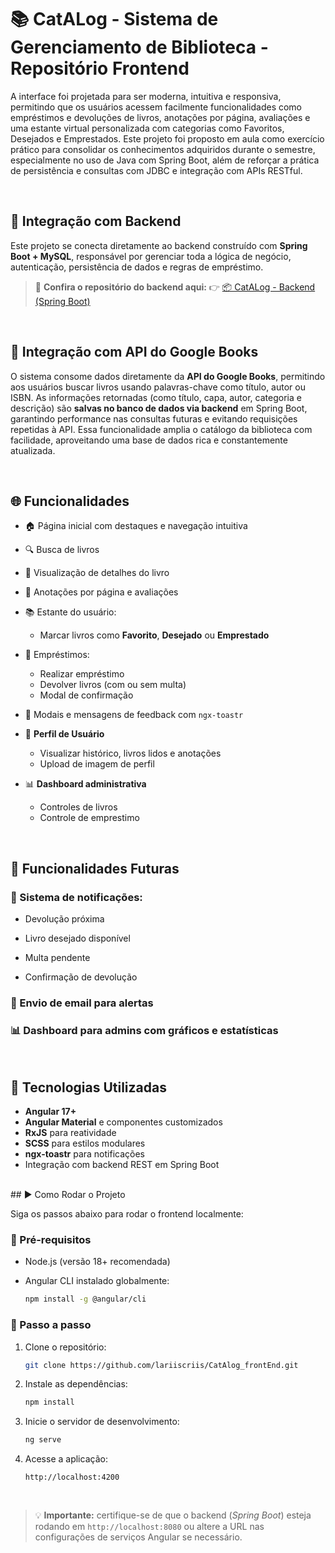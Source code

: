 # 📚 CatALog  - Sistema de Gerenciamento de Biblioteca - Repositório Frontend

A interface foi projetada para ser moderna, intuitiva e responsiva, permitindo que os usuários acessem facilmente funcionalidades como empréstimos e devoluções de livros, anotações por página, avaliações e uma estante virtual personalizada com categorias como Favoritos, Desejados e Emprestados.
Este projeto foi proposto em aula como exercício prático para consolidar os conhecimentos adquiridos durante o semestre, especialmente no uso de Java com Spring Boot, além de reforçar a prática de persistência e consultas com JDBC e integração com APIs RESTful.

<br>

## 🧠 Integração com Backend

Este projeto se conecta diretamente ao backend construído com **Spring Boot + MySQL**, responsável por gerenciar toda a lógica de negócio, autenticação, persistência de dados e regras de empréstimo.

> 🔗 **Confira o repositório do backend aqui:**
> 👉 [📦 CatALog - Backend (Spring Boot)](https://github.com/lariiscriis/CatAlog_backEnd)

<br>

## 📡 Integração com API do Google Books

O sistema consome dados diretamente da **API do Google Books**, permitindo aos usuários buscar livros usando palavras-chave como título, autor ou ISBN.
As informações retornadas (como título, capa, autor, categoria e descrição) são **salvas no banco de dados via backend** em Spring Boot, garantindo performance nas consultas futuras e evitando requisições repetidas à API.
Essa funcionalidade amplia o catálogo da biblioteca com facilidade, aproveitando uma base de dados rica e constantemente atualizada.

<br>

## 🌐 Funcionalidades

- 🏠 Página inicial com destaques e navegação intuitiva
- 🔍 Busca de livros
- 📖 Visualização de detalhes do livro
- 🧾 Anotações por página e avaliações
- 📚 Estante do usuário:
  - Marcar livros como **Favorito**, **Desejado** ou **Emprestado**
- 📆 Empréstimos:
  - Realizar empréstimo
  - Devolver livros (com ou sem multa)
  - Modal de confirmação
- 🔔 Modais e mensagens de feedback com `ngx-toastr`

- 👤 **Perfil de Usuário**
  - Visualizar histórico, livros lidos e anotações
  - Upload de imagem de perfil

- 📊 **Dashboard administrativa**
  - Controles de livros
  - Controle de emprestimo
    
<br>

## 🔮 Funcionalidades Futuras

### 🔔 Sistema de notificações:

- Devolução próxima

- Livro desejado disponível

- Multa pendente

- Confirmação de devolução

### 📩 Envio de email para alertas

### 📊 Dashboard para admins com gráficos e estatísticas

<br>

## 🔧 Tecnologias Utilizadas

- **Angular 17+**
- **Angular Material** e componentes customizados
- **RxJS** para reatividade
- **SCSS** para estilos modulares
- **ngx-toastr** para notificações
- Integração com backend REST em Spring Boot


<br>
## ▶️ Como Rodar o Projeto

Siga os passos abaixo para rodar o frontend localmente:

### 🔧 Pré-requisitos

* Node.js (versão 18+ recomendada)
* Angular CLI instalado globalmente:

  ```bash
  npm install -g @angular/cli
  ```

### 🚀 Passo a passo

1. Clone o repositório:

   ```bash
   git clone https://github.com/lariiscriis/CatAlog_frontEnd.git

   ```

2. Instale as dependências:

   ```bash
   npm install
   ```

3. Inicie o servidor de desenvolvimento:

   ```bash
   ng serve
   ```

4. Acesse a aplicação:

   ```
   http://localhost:4200
   ```
<br>

> 💡 **Importante:** certifique-se de que o backend (*Spring Boot*) esteja rodando em `http://localhost:8080` ou altere a URL nas configurações de serviços Angular se necessário.

